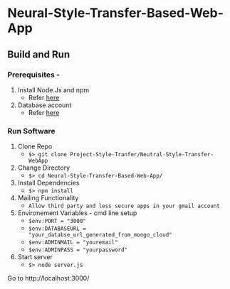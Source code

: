 # Neural-Style-Transfer-Based-Web-App

## Build and Run

### Prerequisites -

1. Install Node.Js and npm
   - Refer [here](https://nodejs.org/en/download/)
2. Database account
   - Refer [here](https://www.mongodb.com/cloud)

### Run Software

1. Clone Repo
   - `$> git clone Project-Style-Tranfer/Neutral-Style-Transfer-WebApp`
2. Change Directory
   - `$> cd Neural-Style-Transfer-Based-Web-App/`
3. Install Dependencies
   - `$> npm install`
4. Mailing Functionality
   - `Allow third party and less secure apps in your gmail account`
5. Environement Variables - cmd line setup
   - `$env:PORT = "3000"`
   - `$env:DATABASEURL = "your_databse_url_generated_from_mongo_cloud"`
   - `$env:ADMINMAIL = "youremail"`
   - `$env:ADMINPASS = "yourpassword"`
6. Start server
   - `$> node server.js`

Go to http://localhost:3000/

